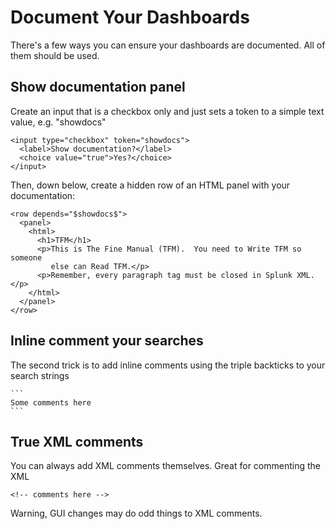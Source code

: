 # Document Your Dashboards

There's a few ways you can ensure your dashboards are documented.  All of 
them should be used.

## Show documentation panel

Create an input that is a checkbox only and just sets a token to a simple
text value, e.g. "showdocs"

    <input type="checkbox" token="showdocs">
      <label>Show documentation?</label>
      <choice value="true">Yes?</choice> 
    </input>

Then, down below, create a hidden row of an HTML panel with your documentation:

    <row depends="$showdocs$">
      <panel>
        <html>
          <h1>TFM</h1>
          <p>This is The Fine Manual (TFM).  You need to Write TFM so someone
             else can Read TFM.</p>
          <p>Remember, every paragraph tag must be closed in Splunk XML.</p>
        </html>
      </panel>
    </row>

## Inline comment your searches

The second trick is to add inline comments using the triple backticks to your
search strings

    ```
    Some comments here
    ```

## True XML comments

You can always add XML comments themselves.  Great for commenting the XML

    <!-- comments here -->

Warning, GUI changes may do odd things to XML comments.

